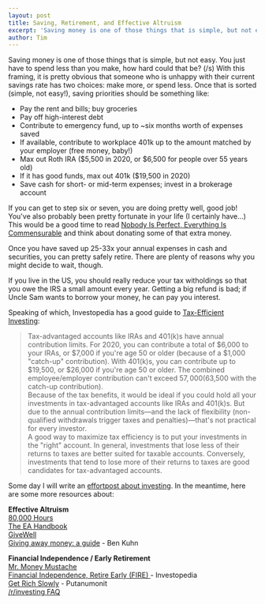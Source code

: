 ```yaml
---
layout: post
title: Saving, Retirement, and Effective Altruism
excerpt: 'Saving money is one of those things that is simple, but not easy. You just have to spend less than you make, how hard could that be? (/s) With this framing, it is pretty obvious that someone who is unhappy with their current savings rate has two choices: make more, or spend less.'
author: Tim
---
```


Saving money is one of those things that is simple, but not easy. You just have to spend less than you make, how hard could that be? (/s) With this framing, it is pretty obvious that someone who is unhappy with their current savings rate has two choices: make more, or spend less. Once that is sorted (simple, not easy!), saving priorities should be something like:
* Pay the rent and bills; buy groceries  
* Pay off high-interest debt  
* Contribute to emergency fund, up to ~six months worth of expenses saved  
* If available, contribute to workplace 401k up to the amount matched by your employer (free money, baby!)  
* Max out Roth IRA ($5,500 in 2020, or $6,500 for people over 55 years old)  
* If it has good funds, max out 401k ($19,500 in 2020)  
* Save cash for short- or mid-term expenses; invest in a brokerage account  

If you can get to step six or seven, you are doing pretty well, good job! You've also probably been pretty fortunate in your life (I certainly have...) This would be a good time to read [Nobody Is Perfect, Everything Is Commensurable](https://web.archive.org/web/20200609110031/https://slatestarcodex.com/2014/12/19/nobody-is-perfect-everything-is-commensurable/) and think about donating some of that extra money.

Once you have saved up 25-33x your annual expenses in cash and securities, you can pretty safely retire. There are plenty of reasons why you might decide to wait, though.  

If you live in the US, you should really reduce your tax witholdings so that you owe the IRS a small amount every year. Getting a big refund is bad; if Uncle Sam wants to borrow your money, he can pay you interest.  

Speaking of which, Investopedia has a good guide to [Tax-Efficient Investing](https://www.investopedia.com/articles/stocks/11/intro-tax-efficient-investing.asp):  
> Tax-advantaged accounts like IRAs and 401(k)s have annual contribution limits. For 2020, you can contribute a total of $6,000 to your IRAs, or $7,000 if you're age 50 or older (because of a $1,000 "catch-up" contribution). With 401(k)s, you can contribute up to $19,500, or $26,000 if you're age 50 or older. The combined employee/employer contribution can't exceed $57,000 ($63,500 with the catch-up contribution).  
> Because of the tax benefits, it would be ideal if you could hold all your investments in tax-advantaged accounts like IRAs and 401(k)s. But due to the annual contribution limits—and the lack of flexibility (non-qualified withdrawals trigger taxes and penalties)—that's not practical for every investor.  
> A good way to maximize tax efficiency is to put your investments in the "right" account. In general, investments that lose less of their returns to taxes are better suited for taxable accounts. Conversely, investments that tend to lose more of their returns to taxes are good candidates for tax-advantaged accounts.  

Some day I will write an [effortpost about investing](/2020/04/17/investing.html). In the meantime, here are some more resources about:

**Effective Altruism**  
[80,000 Hours](https://80000hours.org/)  
[The EA Handbook](https://forum.effectivealtruism.org/handbook)  
[GiveWell](https://www.givewell.org/)  
[Giving away money: a guide](https://www.benkuhn.net/giving-101) - Ben Kuhn  

**Financial Independence / Early Retirement**  
[Mr. Money Mustache](https://www.mrmoneymustache.com/)  
[Financial Independence, Retire Early (FIRE) ](https://www.investopedia.com/terms/f/financial-independence-retire-early-fire.asp) - Investopedia  
[Get Rich Slowly](https://putanumonit.com/2017/02/10/get-rich-slowly/) - Putanumonit  
[/r/investing FAQ](https://www.reddit.com/r/investing/wiki/faq)  
